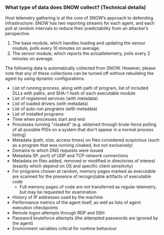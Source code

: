
### What type of data does SNOW collect? (Technical details)

Host telemetry gathering is at the core of SNOW’s approach to defending infrastructure: SNOW has two reporting streams for each agent, and each poll at random intervals to reduce their predictability from an attacker’s perspective.

1. The base module, which handles loading and updating the sensor module, polls every 10 minutes on average; 
1. The sensor module, which reports the actualtelemetry, polls every 2 minutes on average.

The following data is automatically collected from SNOW. However, please note that any of these collections can be turned off without rebuilding the agent by using dynamic configurations.

* List of running process, along with path of program, list of included DLLs with paths, and SHA-1 hash of each executable module
* List of registered services (with metadata)
* List of loaded drivers (with metadata)
* List of auto-run programs (with metadata)
* List of installed programs
* Time when processes start and end
* Processes running "cloaked" (e.g. obtained through brute-force polling of all possible PIDs on a system that don't appear in a normal process listing)
* Metadata (path, size, access times) on files considered suspicious (such as a program that was running cloaked, but not exclusively)
* Domains to which DNS requests were issued
* Metadata (IP, port) of UDP and TCP network connections
* Metadata on files added, removed or modified in directories of interest (exactly which depend on OS and specific client sensitivity)
* For programs chosen at random, memory pages marked as executable are scanned for the presence of recognizable artifacts of executable code
  * Full memory pages of code are not transferred as regular telemetry, but may be requested for examination
* History of IP addresses used by the machine
* Performance metrics of the agent itself, as well as lists of agent execution checkpoints
* Remote logon attempts through RDP and SSH
* Password bruteforce attempts (the attempted passwords are ignored by the agent)
* Environment variables critical for runtime behaviour

